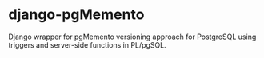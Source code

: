 # django-pgMemento
Django wrapper for pgMemento versioning approach for PostgreSQL using triggers and server-side functions in PL/pgSQL.
